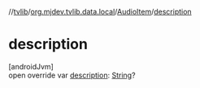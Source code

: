 //[tvlib](../../../index.md)/[org.mjdev.tvlib.data.local](../index.md)/[AudioItem](index.md)/[description](description.md)

# description

[androidJvm]\
open override var [description](description.md): [String](https://kotlinlang.org/api/latest/jvm/stdlib/kotlin/-string/index.html)?
